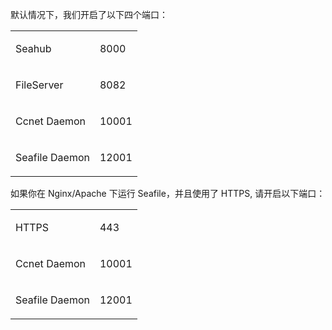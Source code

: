 默认情况下，我们开启了以下四个端口：

<table>
<tbody>
<tr class="odd">
<td align="left"><p>Seahub</p></td>
<td align="left"><p>8000</p></td>
</tr>
<tr class="even">
<td align="left"><p>FileServer</p></td>
<td align="left"><p>8082</p></td>
</tr>
<tr class="odd">
<td align="left"><p>Ccnet Daemon</p></td>
<td align="left"><p>10001</p></td>
</tr>
<tr class="even">
<td align="left"><p>Seafile Daemon</p></td>
<td align="left"><p>12001</p></td>
</tr>
</tbody>
</table>

如果你在 Nginx/Apache 下运行 Seafile，并且使用了 HTTPS, 请开启以下端口：

<table>
<tbody>
<tr class="odd">
<td align="left"><p>HTTPS</p></td>
<td align="left"><p>443</p></td>
</tr>
<tr class="even">
<td align="left"><p>Ccnet Daemon</p></td>
<td align="left"><p>10001</p></td>
</tr>
<tr class="odd">
<td align="left"><p>Seafile Daemon</p></td>
<td align="left"><p>12001</p></td>
</tr>
</tbody>
</table>

